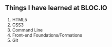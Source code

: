 ## Things I have learned at BLOC.IO

1. HTML5
2. CSS3
3. Command Line
4. Front-end Foundations/Formations
5. Git
